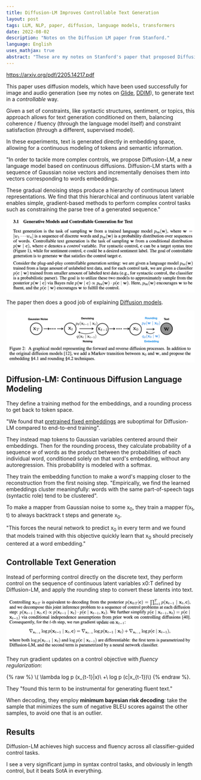 ```yaml
---
title: Diffusion-LM Improves Controllable Text Generation
layout: post
tags: LLM, NLP, paper, diffusion, language models, transformers
date: 2022-08-02
description: "Notes on the Diffusion LM paper from Stanford."
language: English
uses_mathjax: true
abstract: "These are my notes on Stanford's paper that proposed Diffusion models for Language Generation."
---
```


<https://arxiv.org/pdf/2205.14217.pdf>


This paper uses diffusion models, which have been used successfully for image and audio generation (see my notes on [Glide](/wiki-articles/machine-learning/glide), [DDIM](/wiki-articles/machine-learning/ddim)), to generate text in a *controllable* way. 

Given a set of constraints, like syntactic structures, sentiment, or topics, this approach allows for text generation conditioned on them, balancing coherence / fluency (through the language model itself) and constraint satisfaction (through a different, supervised model).

In these experiments, text is generated directly in embedding space, allowing for a continuous modeling of tokens and semantic information.

"In order to tackle more complex controls, we propose Diffusion-LM, a new language model based on continuous diffusions. Diffusion-LM starts with a sequence of Gaussian noise vectors and incrementally denoises them into vectors corresponding to words embeddings.

These gradual denoising steps produce a hierarchy of continuous latent representations. We find that this hierarchical and continuous latent variable enables simple, gradient-based methods to perform complex control tasks such as constraining the parse tree of a generated sequence."

![](image/diffusion-lm1.png)

The paper then does a good job of explaining [Diffusion models](/wiki-articles/machine-learning/glide).

![](image/diffusion-lm2.png)

## Diffusion-LM: Continuous Diffusion Language Modeling

They define a training method for the embeddings, and a rounding process to get back to token space.

"We found that [pretrained fixed embeddings](/wiki-articles/machine-learning/deep-learning-NLP#word2vec) are suboptimal for Diffusion-LM compared to end-to-end training". 

They instead map tokens to Gaussian variables centered around their embeddings. Then for the rounding process, they calculate probability of a sequence *w* of words as the product between the probabilities of each individual word, conditioned solely on that word's embedding, without any autoregression. This probability is modeled with a softmax.

They train the embedding function to make a word's mapping closer to the reconstruction from the first noising step. "Empirically, we find the learned embeddings cluster meaningfully: words with the same part-of-speech tags (syntactic role) tend to be clustered".

To make a mapper from Gaussian noise to some x<sub>0</sub>, they train a mapper f(x<sub>t</sub>, t) to always backtrack t steps and generate x<sub>0</sub>.

"This forces the neural network to predict x<sub>0</sub> in every term and we found that models trained with this objective quickly learn that x<sub>0</sub> should precisely centered at a word embedding."

## Controllable Text Generation

Instead of performing control directly on the discrete text, they perform control on the sequence of continuous latent variables x0:T defined by Diffusion-LM, and apply the rounding step to convert these latents into text.

![](image/diffusion-lm3.png)

They run gradient updates on a control objective with *fluency regularization*:

{% raw %} \\\( \lambda log p (x_{t-1}\|x)\ +\ log p (c\|x_{t-1})\\\) {% endraw %}.

They "found this term to be instrumental for generating fluent text."

When decoding, they employ **minimum bayesian risk decoding**: take the sample that minimizes the sum of negative BLEU scores against the other samples, to avoid one that is an outlier.


## Results

Diffusion-LM achieves high success and fluency across all classifier-guided control tasks. 

I see a very significant jump in syntax control tasks, and obviously in length control, but it beats SotA in everything.


